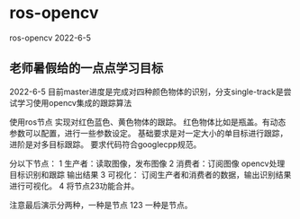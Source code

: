 # ros-opencv
ros-opencv
2022-6-5
## 老师暑假给的一点点学习目标
2022-6-5 目前master进度是完成对四种颜色物体的识别，分支single-track是尝试学习使用opencv集成的跟踪算法

使用ros节点 实现对红色蓝色、黄色物体的跟踪。 红色物体比如是瓶盖。有动态参数可以配置，进行一些参数设定。
基础要求是对一定大小的单目标进行跟踪，进阶是对多目标跟踪。
要求代码符合googlecpp规范。

分以下节点：
1 生产者：读取图像，发布图像
2 消费者：订阅图像 opencv处理 目标识别和跟踪 输出结果
3 可视化： 订阅生产者和消费者的数据，输出识别结果进行可视化。
4 将节点23功能合并。

注意最后演示分两种，一种是节点 123 一种是节点。
